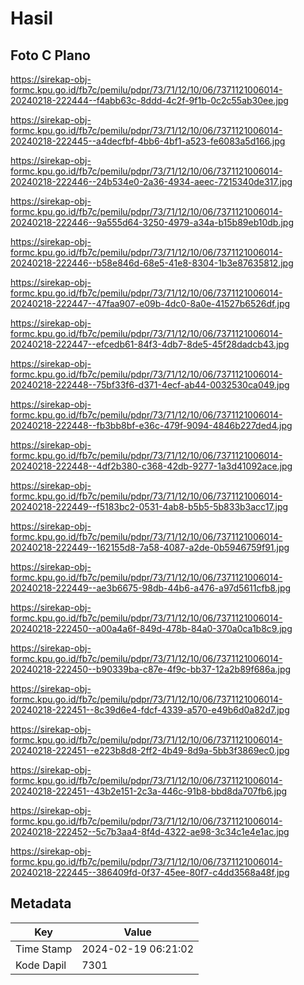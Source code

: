 # Hasil

## Foto C Plano

https://sirekap-obj-formc.kpu.go.id/fb7c/pemilu/pdpr/73/71/12/10/06/7371121006014-20240218-222444--f4abb63c-8ddd-4c2f-9f1b-0c2c55ab30ee.jpg

https://sirekap-obj-formc.kpu.go.id/fb7c/pemilu/pdpr/73/71/12/10/06/7371121006014-20240218-222445--a4decfbf-4bb6-4bf1-a523-fe6083a5d166.jpg

https://sirekap-obj-formc.kpu.go.id/fb7c/pemilu/pdpr/73/71/12/10/06/7371121006014-20240218-222446--24b534e0-2a36-4934-aeec-7215340de317.jpg

https://sirekap-obj-formc.kpu.go.id/fb7c/pemilu/pdpr/73/71/12/10/06/7371121006014-20240218-222446--9a555d64-3250-4979-a34a-b15b89eb10db.jpg

https://sirekap-obj-formc.kpu.go.id/fb7c/pemilu/pdpr/73/71/12/10/06/7371121006014-20240218-222446--b58e846d-68e5-41e8-8304-1b3e87635812.jpg

https://sirekap-obj-formc.kpu.go.id/fb7c/pemilu/pdpr/73/71/12/10/06/7371121006014-20240218-222447--47faa907-e09b-4dc0-8a0e-41527b6526df.jpg

https://sirekap-obj-formc.kpu.go.id/fb7c/pemilu/pdpr/73/71/12/10/06/7371121006014-20240218-222447--efcedb61-84f3-4db7-8de5-45f28dadcb43.jpg

https://sirekap-obj-formc.kpu.go.id/fb7c/pemilu/pdpr/73/71/12/10/06/7371121006014-20240218-222448--75bf33f6-d371-4ecf-ab44-0032530ca049.jpg

https://sirekap-obj-formc.kpu.go.id/fb7c/pemilu/pdpr/73/71/12/10/06/7371121006014-20240218-222448--fb3bb8bf-e36c-479f-9094-4846b227ded4.jpg

https://sirekap-obj-formc.kpu.go.id/fb7c/pemilu/pdpr/73/71/12/10/06/7371121006014-20240218-222448--4df2b380-c368-42db-9277-1a3d41092ace.jpg

https://sirekap-obj-formc.kpu.go.id/fb7c/pemilu/pdpr/73/71/12/10/06/7371121006014-20240218-222449--f5183bc2-0531-4ab8-b5b5-5b833b3acc17.jpg

https://sirekap-obj-formc.kpu.go.id/fb7c/pemilu/pdpr/73/71/12/10/06/7371121006014-20240218-222449--162155d8-7a58-4087-a2de-0b5946759f91.jpg

https://sirekap-obj-formc.kpu.go.id/fb7c/pemilu/pdpr/73/71/12/10/06/7371121006014-20240218-222449--ae3b6675-98db-44b6-a476-a97d5611cfb8.jpg

https://sirekap-obj-formc.kpu.go.id/fb7c/pemilu/pdpr/73/71/12/10/06/7371121006014-20240218-222450--a00a4a6f-849d-478b-84a0-370a0ca1b8c9.jpg

https://sirekap-obj-formc.kpu.go.id/fb7c/pemilu/pdpr/73/71/12/10/06/7371121006014-20240218-222450--b90339ba-c87e-4f9c-bb37-12a2b89f686a.jpg

https://sirekap-obj-formc.kpu.go.id/fb7c/pemilu/pdpr/73/71/12/10/06/7371121006014-20240218-222451--8c39d6e4-fdcf-4339-a570-e49b6d0a82d7.jpg

https://sirekap-obj-formc.kpu.go.id/fb7c/pemilu/pdpr/73/71/12/10/06/7371121006014-20240218-222451--e223b8d8-2ff2-4b49-8d9a-5bb3f3869ec0.jpg

https://sirekap-obj-formc.kpu.go.id/fb7c/pemilu/pdpr/73/71/12/10/06/7371121006014-20240218-222451--43b2e151-2c3a-446c-91b8-bbd8da707fb6.jpg

https://sirekap-obj-formc.kpu.go.id/fb7c/pemilu/pdpr/73/71/12/10/06/7371121006014-20240218-222452--5c7b3aa4-8f4d-4322-ae98-3c34c1e4e1ac.jpg

https://sirekap-obj-formc.kpu.go.id/fb7c/pemilu/pdpr/73/71/12/10/06/7371121006014-20240218-222445--386409fd-0f37-45ee-80f7-c4dd3568a48f.jpg


## Metadata

| Key        | Value               |
| ---------- | ------------------- |
| Time Stamp | 2024-02-19 06:21:02 |
| Kode Dapil | 7301                |



